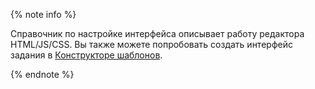 {% note info %}

Справочник по настройке интерфейса описывает работу редактора HTML/JS/CSS. Вы также можете попробовать создать интерфейс задания в [Конструкторе шаблонов](../../../../template-builder/index.md).

{% endnote %}